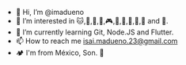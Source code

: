 - 👋 Hi, I’m @imadueno
- 👀 I’m interested in 🐱,🏀,🏈,🎲,🎮,🎥,🍕,🍔,🍩,🍺 and 🚗.
- 🌱 I’m currently learning Git, Node.JS and Flutter.
- 📫 How to reach me isai.madueno.23@gmail.com
- 🏕 I'm from México, Son. 🌵
<!---
imadueno/imadueno is a ✨ special ✨ repository because its `README.md` (this file) appears on your GitHub profile.
You can click the Preview link to take a look at your changes.
--->
